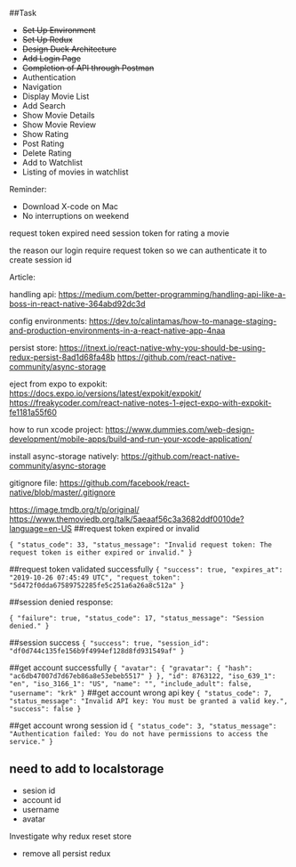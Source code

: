 
##Task
- ~~Set Up Environment~~
- ~~Set Up Redux~~
- ~~Design Duck Architecture~~
- ~~Add Login Page~~
- ~~Completion of API through Postman~~
- Authentication
- Navigation
- Display Movie List
- Add Search
- Show Movie Details
- Show Movie Review
- Show Rating
- Post Rating
- Delete Rating
- Add to Watchlist
- Listing of movies in watchlist


Reminder:
* Download X-code on Mac
* No interruptions on weekend


request token expired
need session token for rating a movie

the reason our login require request token so we can authenticate it to create session id


Article:

handling api:
https://medium.com/better-programming/handling-api-like-a-boss-in-react-native-364abd92dc3d

config environments:
https://dev.to/calintamas/how-to-manage-staging-and-production-environments-in-a-react-native-app-4naa

persist store:
https://itnext.io/react-native-why-you-should-be-using-redux-persist-8ad1d68fa48b
https://github.com/react-native-community/async-storage

eject from expo to expokit:
https://docs.expo.io/versions/latest/expokit/expokit/
https://freakycoder.com/react-native-notes-1-eject-expo-with-expokit-fe1181a55f60

how to run xcode project:
https://www.dummies.com/web-design-development/mobile-apps/build-and-run-your-xcode-application/

install async-storage natively:
https://github.com/react-native-community/async-storage

gitignore file:
https://github.com/facebook/react-native/blob/master/.gitignore

https://image.tmdb.org/t/p/original/
https://www.themoviedb.org/talk/5aeaaf56c3a3682ddf0010de?language=en-US
##request token expired or invalid

`{
    "status_code": 33,
    "status_message": "Invalid request token: The request token is either expired or invalid."
}`

##request token validated successfully
`{
    "success": true,
    "expires_at": "2019-10-26 07:45:49 UTC",
    "request_token": "5d472f0dda67589752285fe5c251a6a26a8c512a"
}`

##session denied response:

`{
    "failure": true,
    "status_code": 17,
    "status_message": "Session denied."
}`

##session success
`{
    "success": true,
    "session_id": "df0d744c135fe156b9f4994ef128d8fd931549af"
}`


##get account successfully
`{
    "avatar": {
        "gravatar": {
            "hash": "ac6db47007d7d67eb86a8e53ebeb5517"
        }
    },
    "id": 8763122,
    "iso_639_1": "en",
    "iso_3166_1": "US",
    "name": "",
    "include_adult": false,
    "username": "krk"
}`
##get account wrong api key
`{
    "status_code": 7,
    "status_message": "Invalid API key: You must be granted a valid key.",
    "success": false
}`

##get account wrong session id
`{
    "status_code": 3,
    "status_message": "Authentication failed: You do not have permissions to access the service."
}`

## need to add to localstorage
- sesion id
- account id
- username
- avatar


Investigate why redux reset store
- remove all persist redux
